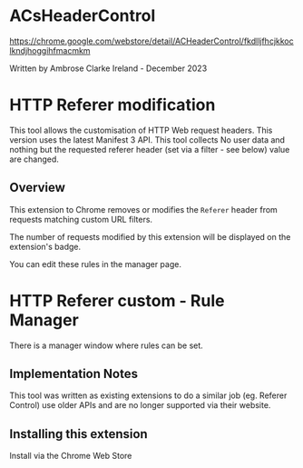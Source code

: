 # ACsHeaderControl

https://chrome.google.com/webstore/detail/ACHeaderControl/fkdlljfhcjkkoclkndjhoggihfmacmkm

Written by Ambrose Clarke
Ireland - December 2023

# HTTP Referer modification
This tool allows the customisation of HTTP Web request headers.
This version uses the latest Manifest 3 API. 
This tool collects No user data and nothing but the requested referer header (set via a filter - see below) value are changed.

## Overview

This extension to Chrome removes or modifies the `Referer` header from requests matching custom URL filters.

The number of requests modified by this extension will be displayed on the extension's badge.

You can edit these rules in the manager page.

# HTTP Referer custom - Rule Manager

There is a manager window where rules can be set.

## Implementation Notes

This tool was written as existing extensions to do a similar job (eg. Referer Control) use older APIs and are no longer supported via their website. 

## Installing this extension

Install via the Chrome Web Store

